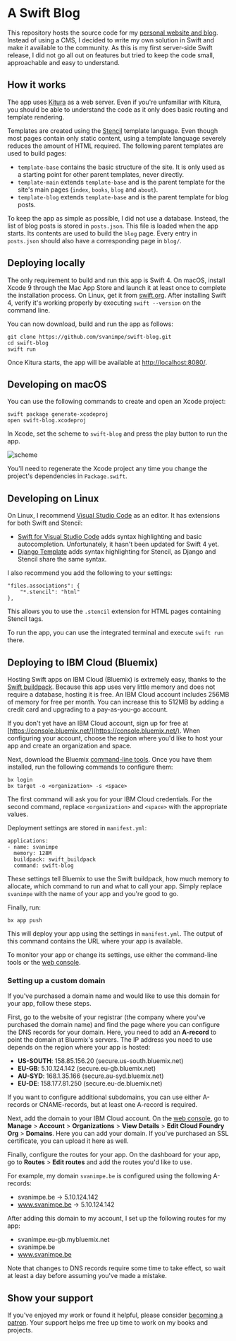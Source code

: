 # A Swift Blog

This repository hosts the source code for my [personal website and blog](http://svanimpe.be). Instead of using a CMS, I decided to write my own solution in Swift and make it available to the community. As this is my first server-side Swift release, I did not go all out on features but tried to keep the code small, approachable and easy to understand.

## How it works

The app uses [Kitura](http://www.kitura.io) as a web server. Even if you're unfamiliar with Kitura, you should be able to understand the code as it only does basic routing and template rendering.

Templates are created using the [Stencil](https://stencil.fuller.li/) template language. Even though most pages contain only static content, using a template language severely reduces the amount of HTML required. The following parent templates are used to build pages:

- `template-base` contains the basic structure of the site. It is only used as a starting point for other parent templates, never directly.
- `template-main` extends `template-base` and is the parent template for the site's main pages (`index`, `books`, `blog` and `about`).
- `template-blog` extends `template-base` and is the parent template for blog posts. 

To keep the app as simple as possible, I did not use a database. Instead, the list of blog posts is stored in `posts.json`. This file is loaded when the app starts. Its contents are used to build the `blog` page. Every entry in `posts.json` should also have a corresponding page in `blog/`.

## Deploying locally

The only requirement to build and run this app is Swift 4. On macOS, install Xcode 9 through the Mac App Store and launch it at least once to complete the installation process. On Linux, get it from [swift.org](https://swift.org/getting-started/). After installing Swift 4, verify it's working properly by executing `swift --version` on the command line.

You can now download, build and run the app as follows:

```
git clone https://github.com/svanimpe/swift-blog.git
cd swift-blog
swift run
```

Once Kitura starts, the app will be available at [http://localhost:8080/](http://localhost:8080/).

## Developing on macOS

You can use the following commands to create and open an Xcode project:

```
swift package generate-xcodeproj
open swift-blog.xcodeproj
```

In Xcode, set the scheme to `swift-blog` and press the play button to run the app.

![scheme](https://s1.postimg.org/4cili0n7lb/scheme.png)

You'll need to regenerate the Xcode project any time you change the project's dependencies in `Package.swift`.

## Developing on Linux

On Linux, I recommend [Visual Studio Code](https://code.visualstudio.com) as an editor. It has extensions for both Swift and Stencil:

- [Swift for Visual Studio Code](https://marketplace.visualstudio.com/items?itemName=kiadstudios.vscode-swift) adds syntax highlighting and basic autocompletion. Unfortunately, it hasn't been updated for Swift 4 yet.
- [Django Template](https://marketplace.visualstudio.com/items?itemName=bibhasdn.django-html) adds syntax highlighting for Stencil, as Django and Stencil share the same syntax.

I also recommend you add the following to your settings:

```
"files.associations": {
    "*.stencil": "html"
},
```

This allows you to use the `.stencil` extension for HTML pages containing Stencil tags.

To run the app, you can use the integrated terminal and execute `swift run` there.

## Deploying to IBM Cloud (Bluemix)

Hosting Swift apps on IBM Cloud (Bluemix) is extremely easy, thanks to the [Swift buildpack](https://github.com/IBM-Swift/swift-buildpack). Because this app uses very little memory and does not require a database, hosting it is free. An IBM Cloud account includes 256MB of memory for free per month. You can increase this to 512MB by adding a credit card and upgrading to a pay-as-you-go account.

If you don't yet have an IBM Cloud account, sign up for free at [https://console.bluemix.net/](https://console.bluemix.net/). When configuring your account, choose the region where you'd like to host your app and create an organization and space.

Next, download the Bluemix [command-line tools](https://console.bluemix.net/docs/cli/index.html). Once you have them installed, run the following commands to configure them:

```
bx login
bx target -o <organization> -s <space>
```

The first command will ask you for your IBM Cloud credentials. For the second command, replace `<organization>` and `<space>` with the appropriate values.

Deployment settings are stored in `manifest.yml`:

```
applications:
- name: svanimpe
  memory: 128M
  buildpack: swift_buildpack
  command: swift-blog
```

These settings tell Bluemix to use the Swift buildpack, how much memory to allocate, which command to run and what to call your app. Simply replace `svanimpe` with the name of your app and you're good to go.

Finally, run:

```
bx app push
```

This will deploy your app using the settings in `manifest.yml`. The output of this command contains the URL where your app is available.

To monitor your app or change its settings, use either the command-line tools or the [web console](https://console.bluemix.net/).

### Setting up a custom domain

If you've purchased a domain name and would like to use this domain for your app, follow these steps.

First, go to the website of your registrar (the company where you've purchased the domain name) and find the page where you can configure the DNS records for your domain. Here, you need to add an **A-record** to point the domain at Bluemix's servers. The IP address you need to use depends on the region where your app is hosted:

- **US-SOUTH**: 158.85.156.20 (secure.us-south.bluemix.net)
- **EU-GB**: 5.10.124.142 (secure.eu-gb.bluemix.net)
- **AU-SYD**: 168.1.35.166 (secure.au-syd.bluemix.net)
- **EU-DE**: 158.177.81.250 (secure.eu-de.bluemix.net)

If you want to configure additional subdomains, you can use either A-records or CNAME-records, but at least one A-record is required.

Next, add the domain to your IBM Cloud account. On the [web console](https://console.bluemix.net/), go to **Manage** > **Account** > **Organizations** > **View Details** > **Edit Cloud Foundry Org** > **Domains**. Here you can add your domain. If you've purchased an SSL certificate, you can upload it here as well.

Finally, configure the routes for your app. On the dashboard for your app, go to **Routes** > **Edit routes** and add the routes you'd like to use.

For example, my domain `svanimpe.be` is configured using the following A-records:

- svanimpe.be -> 5.10.124.142
- www.svanimpe.be -> 5.10.124.142

After adding this domain to my account, I set up the following routes for my app:

- svanimpe.eu-gb.mybluemix.net
- svanimpe.be
- www.svanimpe.be

Note that changes to DNS records require some time to take effect, so wait at least a day before assuming you've made a mistake.

## Show your support

If you've enjoyed my work or found it helpful, please consider <a href="https://www.patreon.com/svanimpe">becoming a patron</a>. Your support helps me free up time to work on my books and projects.
